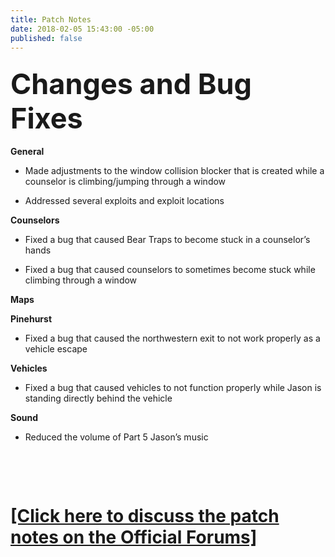 ```yaml
---
title: Patch Notes
date: 2018-02-05 15:43:00 -05:00
published: false
---
```


<h3 style="text-align: left;"><span style="font-size:45px;"><strong>Changes and Bug Fixes</strong></span></h3>

**General**

  * Made adjustments to the window collision blocker that is created while a counselor is climbing/jumping through a window 

  * Addressed several exploits and exploit locations

**Counselors**

  * Fixed a bug that caused Bear Traps to become stuck in a counselor’s hands

  * Fixed a bug that caused counselors to sometimes become stuck while climbing through a window 

**Maps**

**Pinehurst**

  * Fixed a bug that caused the northwestern exit to not work properly as a vehicle escape

**Vehicles**

  * Fixed a bug that caused vehicles to not function properly while Jason is standing directly behind the vehicle

**Sound**

  * Reduced the volume of Part 5 Jason’s music

<p>&nbsp;</p>
<p>&nbsp;</p>

# [[Click here to discuss the patch notes on the Official Forums]](http://forum.f13game.com/topic/16300-patch-notes-01302018/)
